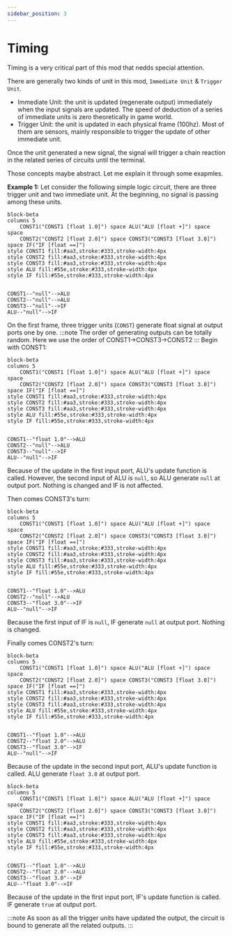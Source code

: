 ```yaml
---
sidebar_position: 3
---
```

# Timing

Timing is a very critical part of this mod that nedds special attention.

There are generally two kinds of unit in this mod, `Immediate Unit` & `Trigger Unit`.
- Immediate Unit: the unit is updated (regenerate output) immediately when the input signals are updated. The speed of deduction of a series of immediate units is zero theoretically in game world.
- Trigger Unit: the unit is updated in each physical frame (100hz). Most of them are sensors, mainly responsible to trigger the update of other immediate unit.

Once the unit generated a new signal, the signal will trigger a chain reaction in the related series of circuits until the terminal.

Those concepts maybe abstract. Let me explain it through some exapmles.

**Example 1:**
Let consider the following simple logic circuit, there are three trigger unit and two immediate unit.
At the beginning, no signal is passing among these units.
```mermaid
block-beta
columns 5
    CONST1("CONST1 [float 1.0]") space ALU("ALU [float +]") space space
    CONST2("CONST2 [float 2.0]") space CONST3("CONST3 [float 3.0]") space IF("IF [float ==]")
style CONST1 fill:#aa3,stroke:#333,stroke-width:4px
style CONST2 fill:#aa3,stroke:#333,stroke-width:4px
style CONST3 fill:#aa3,stroke:#333,stroke-width:4px
style ALU fill:#55e,stroke:#333,stroke-width:4px
style IF fill:#55e,stroke:#333,stroke-width:4px


CONST1--"null"-->ALU
CONST2--"null"-->ALU
CONST3--"null"-->IF
ALU--"null"-->IF
```

On the first frame, three trigger units (`CONST`) generate float signal at output ports one by one.
:::note
The order of generating outputs can be totally random. Here we use the order of CONST1->CONST3->CONST2
:::
Begin with CONST1:
```mermaid
block-beta
columns 5
    CONST1("CONST1 [float 1.0]") space ALU("ALU [float +]") space space
    CONST2("CONST2 [float 2.0]") space CONST3("CONST3 [float 3.0]") space IF("IF [float ==]")
style CONST1 fill:#aa3,stroke:#333,stroke-width:4px
style CONST2 fill:#aa3,stroke:#333,stroke-width:4px
style CONST3 fill:#aa3,stroke:#333,stroke-width:4px
style ALU fill:#55e,stroke:#333,stroke-width:4px
style IF fill:#55e,stroke:#333,stroke-width:4px


CONST1--"float 1.0"-->ALU
CONST2--"null"-->ALU
CONST3--"null"-->IF
ALU--"null"-->IF
```
Because of the update in the first input port, ALU's update function is called. However, the second input of ALU is `null`, so ALU generate `null` at output port. Nothing is changed and IF is not affected.

Then comes CONST3's turn:
```mermaid
block-beta
columns 5
    CONST1("CONST1 [float 1.0]") space ALU("ALU [float +]") space space
    CONST2("CONST2 [float 2.0]") space CONST3("CONST3 [float 3.0]") space IF("IF [float ==]")
style CONST1 fill:#aa3,stroke:#333,stroke-width:4px
style CONST2 fill:#aa3,stroke:#333,stroke-width:4px
style CONST3 fill:#aa3,stroke:#333,stroke-width:4px
style ALU fill:#55e,stroke:#333,stroke-width:4px
style IF fill:#55e,stroke:#333,stroke-width:4px


CONST1--"float 1.0"-->ALU
CONST2--"null"-->ALU
CONST3--"float 3.0"-->IF
ALU--"null"-->IF
```
Because the first input of IF is `null`, IF generate `null` at output port. Nothing is changed.

Finally comes CONST2's turn:
```mermaid
block-beta
columns 5
    CONST1("CONST1 [float 1.0]") space ALU("ALU [float +]") space space
    CONST2("CONST2 [float 2.0]") space CONST3("CONST3 [float 3.0]") space IF("IF [float ==]")
style CONST1 fill:#aa3,stroke:#333,stroke-width:4px
style CONST2 fill:#aa3,stroke:#333,stroke-width:4px
style CONST3 fill:#aa3,stroke:#333,stroke-width:4px
style ALU fill:#55e,stroke:#333,stroke-width:4px
style IF fill:#55e,stroke:#333,stroke-width:4px


CONST1--"float 1.0"-->ALU
CONST2--"float 2.0"-->ALU
CONST3--"float 3.0"-->IF
ALU--"null"-->IF
```
Because of the update in the second input port, ALU's update function is called. ALU generate `float 3.0` at output port.
```mermaid
block-beta
columns 5
    CONST1("CONST1 [float 1.0]") space ALU("ALU [float +]") space space
    CONST2("CONST2 [float 2.0]") space CONST3("CONST3 [float 3.0]") space IF("IF [float ==]")
style CONST1 fill:#aa3,stroke:#333,stroke-width:4px
style CONST2 fill:#aa3,stroke:#333,stroke-width:4px
style CONST3 fill:#aa3,stroke:#333,stroke-width:4px
style ALU fill:#55e,stroke:#333,stroke-width:4px
style IF fill:#55e,stroke:#333,stroke-width:4px


CONST1--"float 1.0"-->ALU
CONST2--"float 2.0"-->ALU
CONST3--"float 3.0"-->IF
ALU--"float 3.0"-->IF
```
Because of the update in the first input port, IF's update function is called. IF generate `true` at output port.

:::note
As soon as all the trigger units have updated the output, the circuit is bound to generate all the related outputs.
:::
